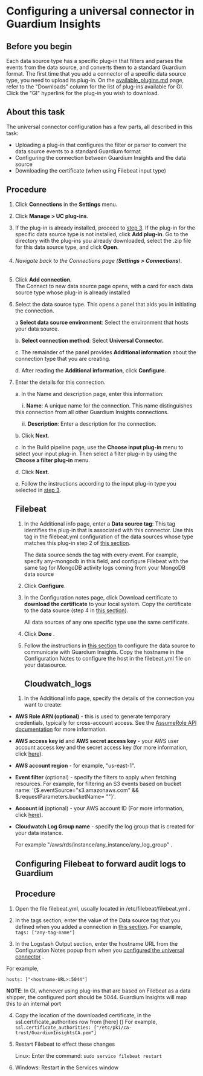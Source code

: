 <h1>Configuring a universal connector in Guardium Insights</h1>
<h2 id="before-you-begin">Before you begin</h2>
<p>Each data source type has a specific plug-in that filters and parses the events from the data source, and converts them to a standard Guardium format.
The first time that you add a connector of a specific data source type, you need to upload its plug-in. On the <a href="https://github.com/IBM/universal-connectors/blob/main/docs/available_plugins.md">available_plugins.md</a> page, refer to the "Downloads" column for the list of plug-ins available for GI. Click the "GI" hyperlink for the plug-in you wish to download.</p>
<h2 id="about-this-task">About this task</h2>
<p>The universal connector configuration has a few parts, all described in this task:</p>
<ul>
<li>Uploading a plug-in that configures the filter or parser to convert the data source events to a standard Guardium format</li>
<li>Configuring the connection between Guardium Insights and the data source</li>
<li>Downloading the certificate (when using Filebeat input type)</li>
</ul>
<h2 id="procedure">Procedure</h2>
<ol>
<li><p>Click <strong>Connections</strong> in the <strong>Settings</strong> menu.</p>
<li><p>Click <strong>Manage &gt; UC plug-ins</strong>.</p>
</li>
<li><p>If the plug-in is already installed, proceed to <a href="#Navigate_back_to_the_Connections_page_(**Settings_%3E_Connections**)">step 3</a>. If the plug-in for the specific data source type is not installed, click <strong>Add plug-in</strong>. Go to the directory with the plug-ins you already downloaded, select the .zip file for this data source type, and click <strong>Open</strong>.</p>
</li>
<li><h6 id="navigate-back-to-the-connections-page-settings--connections">Navigate back to the Connections page (<strong>Settings &gt; Connections</strong>).</h6>
</li>
<li><p>Click <strong>Add connection.</strong><br>
The Connect to new data source page opens, with a card for each data source type whose plug-in is already installed</p>
</li>
<li><p>Select the data source type. This opens a panel that aids you in initiating the connection.</p>
<p>a <strong>Select data source environment</strong>: Select the environment that hosts your data source.</p>
<p>b. <strong>Select connection method</strong>: Select <strong>Universal Connector.</strong></p>
<p>c. The remainder of the panel provides <strong>Additional information</strong> about the connection type that you are creating.</p>
<p>d. After reading the <strong>Additional information</strong>, click <strong>Configure</strong>.</p>
</li>
<li><p>Enter the details for this connection.</p>
<p>a. In the Name and description page, enter this information:</p>
<p>   &emsp; i. <strong>Name</strong>: A unique name for the connection. This name distinguishes this connection from all other Guardium Insights connections.</p>
<p>   &emsp; ii. <strong>Description</strong>: Enter a description for the connection.</p>
<p>b. Click <strong>Next</strong>.</p>
<p>c. In the Build pipeline page, use the <strong>Choose input plug-in</strong> menu to select your input plug-in. Then select a filter plug-in by using the <strong>Choose a filter plug-in</strong> menu.</p>
<p>d. Click <strong>Next</strong>.</p>
<p>e. Follow the instructions according to the input plug-in type you selected in <a href="#Navigate_back_to_the_Connections_page_(**Settings_%3E_Connections**)">step 3</a>.</p>
<h2 id="filebeat">Filebeat</h2>
<ol>
<li><p>In the Additional info page, enter a <strong>Data source tag</strong>: This tag identifies the plug-in that is associated with this connector.
Use this tag in the filebeat.yml configuration of the data sources whose type matches this plug-in step 2 of <a href="#Configuring_Filebeat_to_forward_audit_logs_to_Guardium">this section</a>. </p>
<p>The data source sends the tag with every event. For example, specify any-mongodb in this field, and configure Filebeat with the same tag for MongoDB activity logs coming from your MongoDB data source</p>
</li>
<li><p>Click <strong>Configure</strong>.</p>
</li>
<li><p>In the Configuration notes page, click Download certificate to <strong>download the certificate</strong> to your local system. Copy the certificate to the data source (step 4 in <a href="#Configuring_Filebeat_to_forward_audit_logs_to_Guardium">this section</a>). </p>
<p>All data sources of any one specific type use the same certificate.</p>
</li>
<li><p>Click <strong>Done</strong> .</p>
</li>
<li><p>Follow the instructions in <a href="#Configuring_Filebeat_to_forward_audit_logs_to_Guardium">this section</a> to configure the data source to communicate with Guardium Insights. Copy the hostname in the Configuration Notes to configure the host in the filebeat.yml file on your datasource.</p>
<h2 id="cloudwatch_logs">Cloudwatch_logs</h2>
</li>
</ol>
<ol>
<li>In the Additional info page, specify the details of the connection you want to create:</li>
</ol>
</li>
</ol>
<ul>
<li><p><strong>AWS Role ARN (optional)</strong> - this is used to generate temporary credentials, typically for cross-account access. See the <a href="https://docs.aws.amazon.com/STS/latest/APIReference/API_AssumeRole.html">AssumeRole API documentation</a> for more information.</p>
</li>
<li><p><strong>AWS access key id</strong> and <strong>AWS secret access key</strong> - your AWS user account access key and the secret access key (for more information, click <a href="https://docs.aws.amazon.com/powershell/latest/userguide/pstools-appendix-sign-up.html">here</a>).</p>
</li>
<li><p><strong>AWS account region</strong> - for example, "us-east-1".</p>
</li>
<li><p><strong>Event filter</strong> (optional) - specify the filters to apply when fetching resources. For example, for filtering an S3 events based on bucket name: '{$.eventSource="s3.amazonaws.com" &amp;&amp; $.requestParameters.bucketName= ""}'.</p>
</li>
<li><p><strong>Account id</strong> (optional) - your AWS account ID (For more information, click <a href="https://docs.aws.amazon.com/IAM/latest/UserGuide/console_account-alias.html#FindingYourAWSId">here</a>).</p>
</li>
<li><p><strong>Cloudwatch Log Group name</strong> - specify the log group that is created for your data instance.</p>
<p>For example "/aws/rds/instance/any_instance/any_log_group" .</p>
<h2 id="configuring-filebeat-to-forward-audit-logs-to-guardium">Configuring Filebeat to forward audit logs to Guardium</h2>
<h2 id="procedure-1">Procedure</h2>
</li>
</ul>
<ol>
<li><p>Open the file filebeat.yml, usually located in /etc/filebeat/filebeat.yml .</p>
</li>
<li><p>In the tags section,  enter the value of the Data source tag that you defined when you added a connection in <a href="#Filebeat">this section</a>.
For example,
  <code style="font-family: Menlo, Consolas, &quot;DejaVu Sans Mono&quot;, monospace;">tags: ["any-tag-name"]</code></p>
</li>
<li><p>In the Logstash Output section, enter the hostname URL from the Configuration Notes popup from when you <a href="#Procedure">configured the universal connector</a> .</p>
</li>
</ol>
<p>For example,</p>
<p><code style="font-family: Menlo, Consolas, &quot;DejaVu Sans Mono&quot;, monospace;">hosts: ["&lt;hostname-URL&gt;:5044"]</code></p>
<p>  <strong>NOTE</strong>: In GI, whenever using plug-ins that are based on Filebeat as a data shipper, the configured port should be 5044. Guardium Insights will map this to an internal port    </p>
<ol start="4">
<li><p>Copy the location of the downloaded certificate, in the ssl.certificate_authorities row from [here] ()
For example,
<code style="font-family: Menlo, Consolas, &quot;DejaVu Sans Mono&quot;, monospace;">ssl.certificate_authorities: ["/etc/pki/ca-trust/GuardiumInsightsCA.pem"]</code></p>
</li>
<li><p>Restart Filebeat to effect these changes</p>
<p>Linux: Enter the command:
<code style="font-family: Menlo, Consolas, &quot;DejaVu Sans Mono&quot;, monospace;">sudo service filebeat restart</code></p>
</li>
<li><p>Windows: Restart in the Services window</p>
</li>
</ol></body>
      </html>
